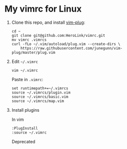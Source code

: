 # My vimrc for Linux

1. Clone this repo, and install [vim-plug](https://github.com/junegunn/vim-plug):

    ```shell
    cd ~
    git clone git@github.com:HeroLink/vimrc.git
    mv vimrc .vimrcs
    curl -fLo ~/.vim/autoload/plug.vim --create-dirs \
        https://raw.githubusercontent.com/junegunn/vim-plug/master/plug.vim
    ```

2. Edit `~/.vimrc`

    ```shell
    vim ~/.vimrc
    ```

    Paste in `.vimrc`:

    ```
    set runtimepath+=~/.vimrcs
    source ~/.vimrcs/plugin.vim
    source ~/.vimrcs/basic.vim
    source ~/.vimrcs/map.vim
    ```

3. Install plugins

    In vim

    ```
    :PlugInstall
    :source ~/.vimrc
    ```
 
    Deprecated

    <!-- Install clang completer -->
    <!-- ```shell -->
    <!-- cd ~/.vim/plugged/YouCompleteMe -->
    <!-- python3 install.py --clangd-completer -->
    <!-- ``` -->
